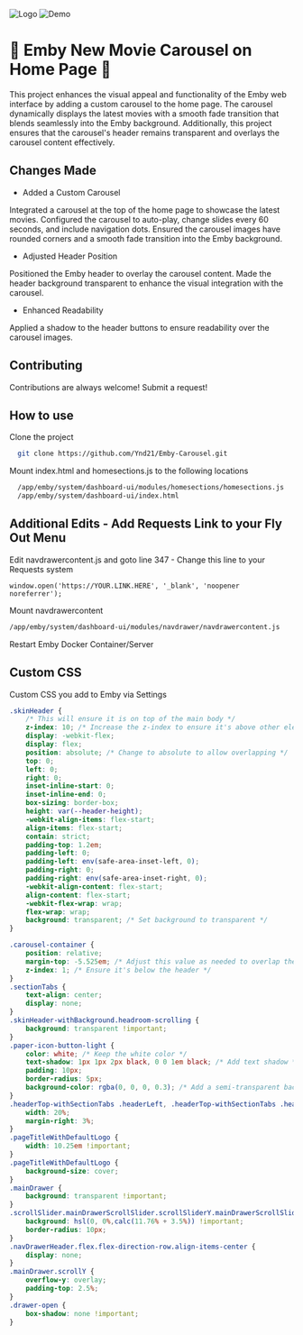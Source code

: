
![Logo](https://i.imgur.com/VhsMN01.jpeg)
![Demo](https://imgur.com/lgU4z6h)

# 🎥 Emby New Movie Carousel on Home Page 🌟

This project enhances the visual appeal and functionality of the Emby web interface by adding a custom carousel to the home page. The carousel dynamically displays the latest movies with a smooth fade transition that blends seamlessly into the Emby background. Additionally, this project ensures that the carousel's header remains transparent and overlays the carousel content effectively.

## Changes Made

- Added a Custom Carousel
  
Integrated a carousel at the top of the home page to showcase the latest movies.
Configured the carousel to auto-play, change slides every 60 seconds, and include navigation dots.
Ensured the carousel images have rounded corners and a smooth fade transition into the Emby background.

- Adjusted Header Position
  
Positioned the Emby header to overlay the carousel content.
Made the header background transparent to enhance the visual integration with the carousel.

- Enhanced Readability
  
Applied a shadow to the header buttons to ensure readability over the carousel images.


## Contributing

Contributions are always welcome! Submit a request! 


## How to use

Clone the project

```bash
  git clone https://github.com/Ynd21/Emby-Carousel.git
```

Mount index.html and homesections.js to the following locations

```bash
  /app/emby/system/dashboard-ui/modules/homesections/homesections.js
  /app/emby/system/dashboard-ui/index.html
```

## Additional Edits - Add Requests Link to your Fly Out Menu

Edit navdrawercontent.js and goto line 347 - Change this line to your Requests system
```
window.open('https://YOUR.LINK.HERE', '_blank', 'noopener noreferrer');
```

Mount navdrawercontent
```bash
/app/emby/system/dashboard-ui/modules/navdrawer/navdrawercontent.js
```

Restart Emby Docker Container/Server




## Custom CSS

Custom CSS you add to Emby via Settings

```css
.skinHeader {
    /* This will ensure it is on top of the main body */
    z-index: 10; /* Increase the z-index to ensure it's above other elements */
    display: -webkit-flex;
    display: flex;
    position: absolute; /* Change to absolute to allow overlapping */
    top: 0;
    left: 0;
    right: 0;
    inset-inline-start: 0;
    inset-inline-end: 0;
    box-sizing: border-box;
    height: var(--header-height);
    -webkit-align-items: flex-start;
    align-items: flex-start;
    contain: strict;
    padding-top: 1.2em;
    padding-left: 0;
    padding-left: env(safe-area-inset-left, 0);
    padding-right: 0;
    padding-right: env(safe-area-inset-right, 0);
    -webkit-align-content: flex-start;
    align-content: flex-start;
    -webkit-flex-wrap: wrap;
    flex-wrap: wrap;
    background: transparent; /* Set background to transparent */
}

.carousel-container {
    position: relative;
    margin-top: -5.525em; /* Adjust this value as needed to overlap the header */
    z-index: 1; /* Ensure it's below the header */
}
.sectionTabs {
    text-align: center;
    display: none;
}
.skinHeader-withBackground.headroom-scrolling {
    background: transparent !important;
}
.paper-icon-button-light {
    color: white; /* Keep the white color */
    text-shadow: 1px 1px 2px black, 0 0 1em black; /* Add text shadow */
    padding: 10px;
    border-radius: 5px;
    background-color: rgba(0, 0, 0, 0.3); /* Add a semi-transparent background for better readability */
}
.headerTop-withSectionTabs .headerLeft, .headerTop-withSectionTabs .headerRight {
    width: 20%;
    margin-right: 3%;
}
.pageTitleWithDefaultLogo {
    width: 10.25em !important;
}
.pageTitleWithDefaultLogo {
    background-size: cover;
}
.mainDrawer {
    background: transparent !important;
}
.scrollSlider.mainDrawerScrollSlider.scrollSliderY.mainDrawerScrollSlider-autofont {
	background: hsl(0, 0%,calc(11.76% + 3.5%)) !important;
	border-radius: 10px;
}
.navDrawerHeader.flex.flex-direction-row.align-items-center {
    display: none;
}
.mainDrawer.scrollY {
    overflow-y: overlay;
    padding-top: 2.5%;
}
.drawer-open {
    box-shadow: none !important;
}
```
    
